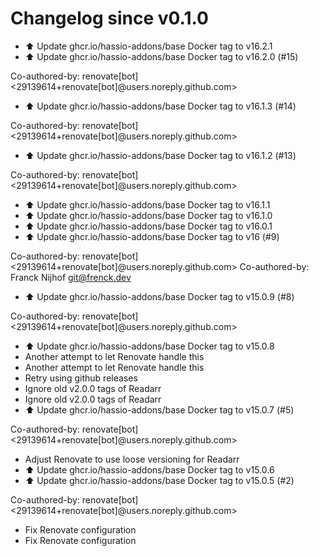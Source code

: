 # Changelog since v0.1.0
- ⬆️ Update ghcr.io/hassio-addons/base Docker tag to v16.2.1 
- ⬆️ Update ghcr.io/hassio-addons/base Docker tag to v16.2.0 (#15)

Co-authored-by: renovate[bot] <29139614+renovate[bot]@users.noreply.github.com> 
- ⬆️ Update ghcr.io/hassio-addons/base Docker tag to v16.1.3 (#14)

Co-authored-by: renovate[bot] <29139614+renovate[bot]@users.noreply.github.com> 
- ⬆️ Update ghcr.io/hassio-addons/base Docker tag to v16.1.2 (#13)

Co-authored-by: renovate[bot] <29139614+renovate[bot]@users.noreply.github.com> 
- ⬆️ Update ghcr.io/hassio-addons/base Docker tag to v16.1.1 
- ⬆️ Update ghcr.io/hassio-addons/base Docker tag to v16.1.0 
- ⬆️ Update ghcr.io/hassio-addons/base Docker tag to v16.0.1 
- ⬆️ Update ghcr.io/hassio-addons/base Docker tag to v16 (#9)

Co-authored-by: renovate[bot] <29139614+renovate[bot]@users.noreply.github.com>
Co-authored-by: Franck Nijhof <git@frenck.dev> 
- ⬆️ Update ghcr.io/hassio-addons/base Docker tag to v15.0.9 (#8)

Co-authored-by: renovate[bot] <29139614+renovate[bot]@users.noreply.github.com> 
- ⬆️ Update ghcr.io/hassio-addons/base Docker tag to v15.0.8 
- Another attempt to let Renovate handle this 
- Another attempt to let Renovate handle this 
- Retry using github releases 
- Ignore old v2.0.0 tags of Readarr 
- Ignore old v2.0.0 tags of Readarr 
- ⬆️ Update ghcr.io/hassio-addons/base Docker tag to v15.0.7 (#5)

Co-authored-by: renovate[bot] <29139614+renovate[bot]@users.noreply.github.com> 
- Adjust Renovate to use loose versioning for Readarr 
- ⬆️ Update ghcr.io/hassio-addons/base Docker tag to v15.0.6 
- ⬆️ Update ghcr.io/hassio-addons/base Docker tag to v15.0.5 (#2)

Co-authored-by: renovate[bot] <29139614+renovate[bot]@users.noreply.github.com> 
- Fix Renovate configuration 
- Fix Renovate configuration 
